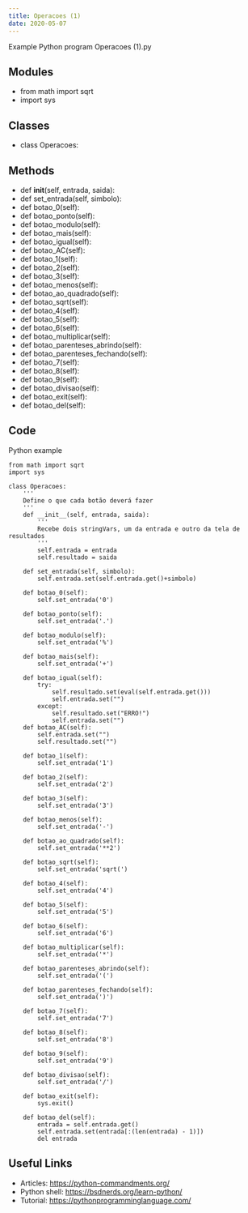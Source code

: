 ```yaml
---
title: Operacoes (1)
date: 2020-05-07
---
```

Example Python program Operacoes (1).py

## Modules

* from math import sqrt
* import sys

## Classes

* class Operacoes:

## Methods

* def __init__(self, entrada, saida):
* def set_entrada(self, simbolo):
* def botao_0(self):
* def botao_ponto(self):
* def botao_modulo(self):
* def botao_mais(self):
* def botao_igual(self):
* def botao_AC(self):
* def botao_1(self):
* def botao_2(self):
* def botao_3(self):
* def botao_menos(self):
* def botao_ao_quadrado(self):
* def botao_sqrt(self):
* def botao_4(self):
* def botao_5(self):
* def botao_6(self):
* def botao_multiplicar(self):
* def botao_parenteses_abrindo(self):
* def botao_parenteses_fechando(self):
* def botao_7(self):
* def botao_8(self):
* def botao_9(self):
* def botao_divisao(self):
* def botao_exit(self):
* def botao_del(self):

## Code

Python example

    from math import sqrt
    import sys
    
    class Operacoes:
        '''
        Define o que cada botão deverá fazer
        '''
        def __init__(self, entrada, saida):
            '''
            Recebe dois stringVars, um da entrada e outro da tela de resultados
            '''
            self.entrada = entrada
            self.resultado = saida
    
        def set_entrada(self, simbolo):
            self.entrada.set(self.entrada.get()+simbolo)
    
        def botao_0(self):
            self.set_entrada('0')
    
        def botao_ponto(self):
            self.set_entrada('.')
    
        def botao_modulo(self):
            self.set_entrada('%')
    
        def botao_mais(self):
            self.set_entrada('+')
    
        def botao_igual(self):
            try:
                self.resultado.set(eval(self.entrada.get()))
                self.entrada.set("")
            except:
                self.resultado.set("ERRO!")
                self.entrada.set("")
        def botao_AC(self):
            self.entrada.set("")
            self.resultado.set("")
    
        def botao_1(self):
            self.set_entrada('1')
    
        def botao_2(self):
            self.set_entrada('2')
    
        def botao_3(self):
            self.set_entrada('3')
    
        def botao_menos(self):
            self.set_entrada('-')
    
        def botao_ao_quadrado(self):
            self.set_entrada('**2')
    
        def botao_sqrt(self):
            self.set_entrada('sqrt(')
    
        def botao_4(self):
            self.set_entrada('4')
    
        def botao_5(self):
            self.set_entrada('5')
    
        def botao_6(self):
            self.set_entrada('6')
    
        def botao_multiplicar(self):
            self.set_entrada('*')
    
        def botao_parenteses_abrindo(self):
            self.set_entrada('(')
    
        def botao_parenteses_fechando(self):
            self.set_entrada(')')
    
        def botao_7(self):
            self.set_entrada('7')
    
        def botao_8(self):
            self.set_entrada('8')
    
        def botao_9(self):
            self.set_entrada('9')
    
        def botao_divisao(self):
            self.set_entrada('/')
    
        def botao_exit(self):
            sys.exit()
            
        def botao_del(self):
            entrada = self.entrada.get()
            self.entrada.set(entrada[:(len(entrada) - 1)])
            del entrada
    
    
        
    

## Useful Links

- Articles: https://python-commandments.org/
- Python shell: https://bsdnerds.org/learn-python/
- Tutorial: https://pythonprogramminglanguage.com/

